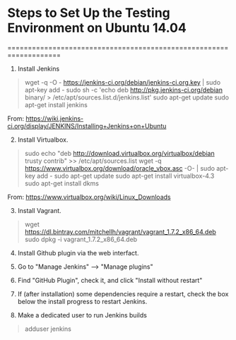 # Steps to Set Up the Testing Environment on Ubuntu 14.04
===================================================================
1. Install Jenkins
>wget -q -O - https://jenkins-ci.org/debian/jenkins-ci.org.key | sudo apt-key add -
>sudo sh -c 'echo deb http://pkg.jenkins-ci.org/debian binary/ > /etc/apt/sources.list.d/jenkins.list'
>sudo apt-get update
>sudo apt-get install jenkins

From: https://wiki.jenkins-ci.org/display/JENKINS/Installing+Jenkins+on+Ubuntu

2. Install Virtualbox.
>sudo echo "deb http://download.virtualbox.org/virtualbox/debian trusty contrib" >> /etc/apt/sources.list
>wget -q https://www.virtualbox.org/download/oracle_vbox.asc -O- | sudo apt-key add -
>sudo apt-get update
>sudo apt-get install virtualbox-4.3
>sudo apt-get install dkms

From: https://www.virtualbox.org/wiki/Linux_Downloads

3. Install Vagrant.
>wget https://dl.bintray.com/mitchellh/vagrant/vagrant_1.7.2_x86_64.deb
>sudo dpkg -i vagrant_1.7.2_x86_64.deb

4. Install Github plugin via the web interfact.
  1. Go to "Manage Jenkins" --> "Manage plugins"
  2. Find "GitHub Plugin", check it, and click "Install without restart"
  3. If (after installation) some dependencies require a restart, check the box below the install progress to restart Jenkins.

5. Make a dedicated user to run Jenkins builds
>adduser jenkins
